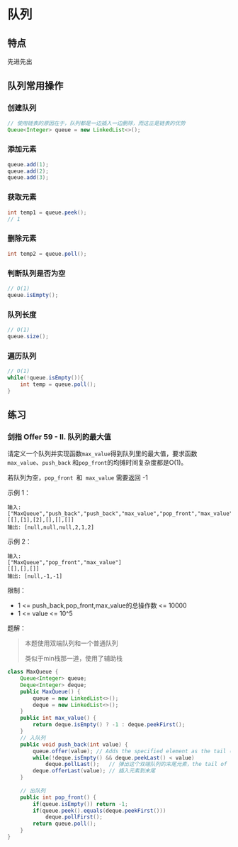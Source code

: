 # 队列

## 特点

先进先出



## 队列常用操作

### 创建队列

```java
// 使用链表的原因在于，队列都是一边插入一边删除，而这正是链表的优势
Queue<Integer> queue = new LinkedList<>();
```

### 添加元素

```java
queue.add(1);
queue.add(2);
queue.add(3);
```

### 获取元素

```java
int temp1 = queue.peek();
// 1
```

### 删除元素

```java
int temp2 = queue.poll();
```

### 判断队列是否为空

```java
// O(1)
queue.isEmpty();
```

### 队列长度

```java
// O(1)
queue.size();
```

### 遍历队列

```java
// O(1)
while(!queue.isEmpty()){
    int temp = queue.poll();
}
```



## 练习

### 剑指 Offer 59 - II. 队列的最大值

请定义一个队列并实现函数` max_value `得到队列里的最大值，要求函数`max_value`、`push_back` 和` pop_front `的均摊时间复杂度都是O(1)。

若队列为空，`pop_front `和` max_value` 需要返回 -1

示例 1：

```
输入: 
["MaxQueue","push_back","push_back","max_value","pop_front","max_value"]
[[],[1],[2],[],[],[]]
输出: [null,null,null,2,1,2]
```


示例 2：

```
输入: 
["MaxQueue","pop_front","max_value"]
[[],[],[]]
输出: [null,-1,-1]
```


限制：

- 1 <= push_back,pop_front,max_value的总操作数 <= 10000
- 1 <= value <= 10^5

题解：

> 本题使用双端队列和一个普通队列
>
> 类似于min栈那一道，使用了辅助栈

```java
class MaxQueue {
    Queue<Integer> queue;
    Deque<Integer> deque;
    public MaxQueue() {
        queue = new LinkedList<>();
        deque = new LinkedList<>();
    }
    public int max_value() {
        return deque.isEmpty() ? -1 : deque.peekFirst();
    }
  	// 入队列
    public void push_back(int value) {
        queue.offer(value);	// Adds the specified element as the tail (last element) of this list.
        while(!deque.isEmpty() && deque.peekLast() < value)
            deque.pollLast();	// 弹出这个双端队列的末尾元素，the tail of this deque, or null if this deque is empty
        deque.offerLast(value);	// 插入元素到末尾
    }
  
  	// 出队列
    public int pop_front() {
        if(queue.isEmpty()) return -1;
        if(queue.peek().equals(deque.peekFirst()))
            deque.pollFirst();
        return queue.poll();
    }
}
```

